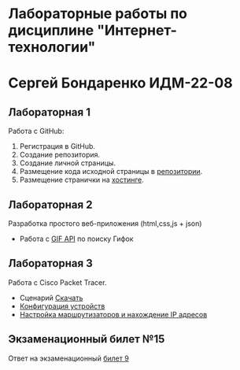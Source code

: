 # Лабораторные работы по дисциплине "Интернет-технологии"

# Сергей Бондаренко ИДМ-22-08

## Лабораторная 1
Работа с GitHub:
1. Регистрация в GitHub.
2. Создание репозитория.
3. Создание личной страницы.
4. Размещение кода исходной страницы в [репозитории](https://github.com/sergeybond99/Internet-technologies). 
5. Размещение странички на [хостинге](https://sergeybond99.github.io/Internet-technologies/).

## Лабораторная 2
Разработка простого веб-приложения (html,css,js + json)
+ Работа с [GIF API](https://sergeybond99.github.io/Internet-technologies/API/index.html) по поиску Гифок

## Лабораторная 3
Работа с Cisco Packet Tracer.
* Сценарий [Скачать](https://github.com/sergeybond99/Internet-technologies/blob/master/Cisco/Проект.pka)
* [Конфигурация устройств](https://github.com/sergeybond99/Internet-technologies/blob/master/Cisco/Конфигурация%20устройств.pdf)
* [Настройка маршрутизаторов и нахождение IP адресов](https://github.com/sergeybond99/Internet-technologies/blob/master/Cisco/Настройка%20маршрутизаторов%20и%20нахождение%20IP%20адресов.txt)

## Экзаменационный билет №15
Ответ на экзаменационный [билет 9](https://github.com/stankin/inet-2022/wiki/exam09)

